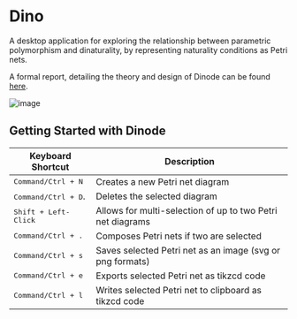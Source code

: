 Dino
====
A desktop application for exploring the relationship between parametric polymorphism and dinaturality,
by representing naturality conditions as Petri nets.

A formal report, detailing the theory and design of Dinode can be found [here](https://github.com/brandonhewer/Dissertation).

![image](https://www.dropbox.com/s/4jby7q391nxywcw/petrinet.png?dl=1)


Getting Started with Dinode
---------------------------

| Keyboard Shortcut             | Description                                                |
|-------------------------------|------------------------------------------------------------|
| <kbd>Command/Ctrl + N</kbd>   | Creates a new Petri net diagram                            |
| <kbd>Command/Ctrl + D</kbd>.  | Deletes the selected diagram                               |
| <kbd>Shift + Left-Click</kbd> | Allows for multi-selection of up to two Petri net diagrams |
| <kbd>Command/Ctrl + .</kbd>   | Composes Petri nets if two are selected                    |
| <kbd>Command/Ctrl + s</kbd>   | Saves selected Petri net as an image (svg or png formats)  |
| <kbd>Command/Ctrl + e</kbd>   | Exports selected Petri net as tikzcd code                  |
| <kbd>Command/Ctrl + l</kbd>   | Writes selected Petri net to clipboard as tikzcd code      |
